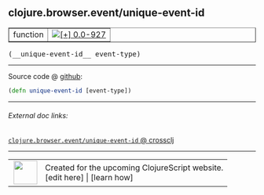 ## clojure.browser.event/unique-event-id



 <table border="1">
<tr>
<td>function</td>
<td><a href="https://github.com/cljsinfo/cljs-api-docs/tree/0.0-927"><img valign="middle" alt="[+] 0.0-927" title="Added in 0.0-927" src="https://img.shields.io/badge/+-0.0--927-lightgrey.svg"></a> </td>
</tr>
</table>


 <samp>
(__unique-event-id__ event-type)<br>
</samp>

---







Source code @ [github](https://github.com/clojure/clojurescript/blob/r1859/src/cljs/clojure/browser/event.cljs#L92):

```clj
(defn unique-event-id [event-type])
```

<!--
Repo - tag - source tree - lines:

 <pre>
clojurescript @ r1859
└── src
    └── cljs
        └── clojure
            └── browser
                └── <ins>[event.cljs:92](https://github.com/clojure/clojurescript/blob/r1859/src/cljs/clojure/browser/event.cljs#L92)</ins>
</pre>

-->

---



###### External doc links:

[`clojure.browser.event/unique-event-id` @ crossclj](http://crossclj.info/fun/clojure.browser.event.cljs/unique-event-id.html)<br>

---

 <table>
<tr><td>
<img valign="middle" align="right" width="48px" src="http://i.imgur.com/Hi20huC.png">
</td><td>
Created for the upcoming ClojureScript website.<br>
[edit here] | [learn how]
</td></tr></table>

[edit here]:https://github.com/cljsinfo/cljs-api-docs/blob/master/cljsdoc/clojure.browser.event/unique-event-id.cljsdoc
[learn how]:https://github.com/cljsinfo/cljs-api-docs/wiki/cljsdoc-files

<!--

This information was too distracting to show to readers, but I'll leave it
commented here since it is helpful to:

- pretty-print the data used to generate this document
- and show how to retrieve that data



The API data for this symbol:

```clj
{:ns "clojure.browser.event",
 :name "unique-event-id",
 :type "function",
 :signature ["[event-type]"],
 :source {:code "(defn unique-event-id [event-type])",
          :title "Source code",
          :repo "clojurescript",
          :tag "r1859",
          :filename "src/cljs/clojure/browser/event.cljs",
          :lines [92]},
 :full-name "clojure.browser.event/unique-event-id",
 :full-name-encode "clojure.browser.event/unique-event-id",
 :history [["+" "0.0-927"]]}

```

Retrieve the API data for this symbol:

```clj
;; from Clojure REPL
(require '[clojure.edn :as edn])
(-> (slurp "https://raw.githubusercontent.com/cljsinfo/cljs-api-docs/catalog/cljs-api.edn")
    (edn/read-string)
    (get-in [:symbols "clojure.browser.event/unique-event-id"]))
```

-->
